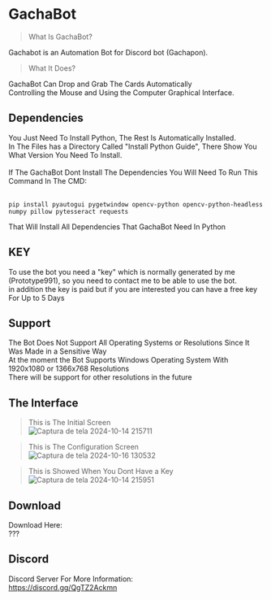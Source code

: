 # GachaBot

> What Is GachaBot?

Gachabot is an Automation Bot for Discord bot (Gachapon).<br>

>What It Does?

GachaBot Can Drop and Grab The Cards Automatically<br>
Controlling the Mouse and Using the Computer Graphical Interface.<br>

## Dependencies

You Just Need To Install Python, The Rest Is Automatically Installed.<br>
In The Files has a Directory Called "Install Python Guide", There Show You What Version You Need To Install.<br>
<br>
If The GachaBot Dont Install The Dependencies You Will Need To Run This Command In The CMD:<br>
<br>
```
pip install pyautogui pygetwindow opencv-python opencv-python-headless numpy pillow pytesseract requests
```
That Will Install All Dependencies That GachaBot Need In Python
## KEY

To use the bot you need a "key" which is normally generated by me (Prototype991), so you need to contact me to be able to use the bot.<br>
in addition the key is paid but if you are interested you can have a free key For Up to 5 Days<br>

## Support

The Bot Does Not Support All Operating Systems or Resolutions Since It Was Made in a Sensitive Way<br>
At the moment the Bot Supports Windows Operating System With 1920x1080 or 1366x768 Resolutions<br>
There will be support for other resolutions in the future<br>

## The Interface

>This is The Initial Screen<br>
![Captura de tela 2024-10-14 215711](https://github.com/user-attachments/assets/465bc359-7c0d-4992-8ad8-490c7def16e6)<br>

>This is The Configuration Screen<br>
![Captura de tela 2024-10-16 130532](https://github.com/user-attachments/assets/d32b5689-c3f5-4063-a387-be352cacce55)<br>

>This is Showed When You Dont Have a Key<br>
![Captura de tela 2024-10-14 215951](https://github.com/user-attachments/assets/50492654-cee1-4a88-87e9-bad7cd5ffcc9)<br>

## Download

Download Here:<br>
???

## Discord

Discord Server For More Information:<br>
https://discord.gg/QgTZ2Ackmn

